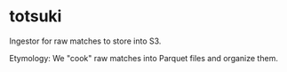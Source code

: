 # totsuki

Ingestor for raw matches to store into S3.

Etymology: We "cook" raw matches into Parquet files and organize them.
